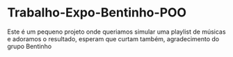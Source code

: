 # Trabalho-Expo-Bentinho-POO

Este é um pequeno projeto onde queriamos simular uma playlist de músicas e adoramos o resultado, esperam que curtam também, agradecimento do grupo Bentinho
